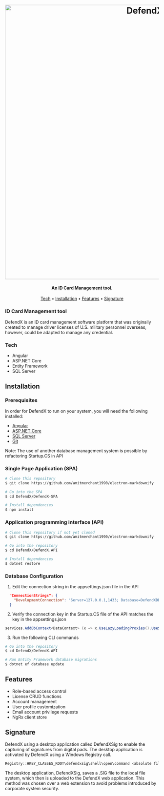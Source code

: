 <h1 align="center">
  <br>
  <img src="/doc/banner.png" alt="DefendX" width="900">
</h1>

<h4 align="center">An ID Card Management tool.</h4>

<p align="center">
  <a href="#tech">Tech</a> •
  <a href="#installation">Installation</a> •
  <a href="#features">Features</a> •
  <a href="#signature">Signature</a>
</p>

### ID Card Management tool
DefendX is an ID card management software platform that was originally created to manage driver licenses of U.S. military personnel overseas, however, could be adapted to manage any credential.

### Tech
*   Angular
*   ASP.NET Core
*   Entity Framework
*   SQL Server

## Installation
### Prerequisites

In order for DefendX to run on your system, you will need the following installed:

*   [Angular](https://angular.io/guide/setup-local)
*   [ASP.NET Core](https://dotnet.microsoft.com/download)
*   [SQL Server](https://www.microsoft.com/en-us/sql-server/sql-server-downloads) 
*   [Git](https://git-scm.com)

Note: The use of another database management system is possible by refactoring Startup.CS in API  

### Single Page Application (SPA)
```bash
# Clone this repository
$ git clone https://github.com/amitmerchant1990/electron-markdownify

# Go into the SPA
$ cd DefendX/DefendX-SPA

# Install dependencies
$ npm install
```

### Application programming interface (API) 
```bash
# Clone this repository if not yet cloned
$ git clone https://github.com/amitmerchant1990/electron-markdownify

# Go into the repository
$ cd DefendX/DefendX.API

# Install dependencies
$ dotnet restore
```

### Database Configuration
1. Edit the connection string in the appsettings.json file in the API
```json
  "ConnectionStrings": {
    "DevelopmentConnection": "Server=127.0.0.1,1433; Database=DefendXDB; Uid=SomeUserID; Pwd=SomePassword"
  }
```

2. Verify the connection key in the Startup.CS file of the API matches the key in the appsettings.json
```csharp
services.AddDbContext<DataContext> (x => x.UseLazyLoadingProxies().UseSqlServer (Configuration.GetConnectionString ("DevelopmentConnection")));
```

3. Run the following CLI commands
```bash
# Go into the repository
$ cd DefendX/DefendX.API

# Run Entity Framework database migrations
$ dotnet ef database update
```

## Features

*   Role-based access control
*   License CRUD functions
*   Account management
*   User profile customization
*   Email account privilege requests
*   NgRx client store

## Signature
DefendX using a desktop application called DefendXSig to enable the capturing of signatures from digital pads.  The desktop application is activated by DefendX using a Windows Registry call.

```powershell
Registry::HKEY_CLASSES_ROOT\defendxsig\shell\open\command <absolute file path to DefendXSig>
```
The desktop application, DefendXSig, saves a .SIG file to the local file system, which then is uploaded to the DefendX web application.  This method was chosen over a web extension to avoid problems introduced by corporate system security. 
